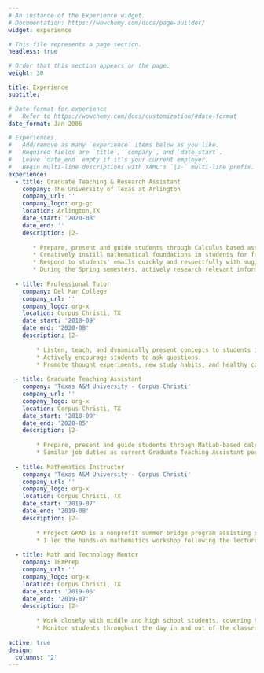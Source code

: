 ```yaml
---
# An instance of the Experience widget.
# Documentation: https://wowchemy.com/docs/page-builder/
widget: experience

# This file represents a page section.
headless: true

# Order that this section appears on the page.
weight: 30

title: Experience
subtitle:

# Date format for experience
#   Refer to https://wowchemy.com/docs/customization/#date-format
date_format: Jan 2006

# Experiences.
#   Add/remove as many `experience` items below as you like.
#   Required fields are `title`, `company`, and `date_start`.
#   Leave `date_end` empty if it's your current employer.
#   Begin multi-line descriptions with YAML's `|2-` multi-line prefix.
experience:
  - title: Graduate Teaching & Research Assistant
    company: The University of Texas at Arlington
    company_url: ''
    company_logo: org-gc
    location: Arlington,TX
    date_start: '2020-08'
    date_end: ''
    description: |2-
    
       * Prepare, present and guide students through Calculus based assignments.
       * Creatively instill mathematical foundations in students for future mathematics and science classes.
       * Respond to students' emails quickly and respectfully with suggestions and actions necessary to complete labs.
       * During the Spring semesters, actively research relevant information pertaining to dissertation topic.
       
  - title: Professional Tutor
    company: Del Mar College
    company_url: ''
    company_logo: org-x
    location: Corpus Christi, TX
    date_start: '2018-09'
    date_end: '2020-08'
    description: |2-
    
        * Listen, teach, and dynamically present concepts to students in Elementary Algebra to Differential Equations, as             well as freshman & sophomore level Engineering and Physics.
        * Actively encourage students to ask questions.
        * Promote thought experiments, new study habits, and healthy communication skills.
      
  - title: Graduate Teaching Assistant
    company: 'Texas A&M University - Corpus Christi'
    company_url: ''
    company_logo: org-x
    location: Corpus Christi, TX
    date_start: '2018-09'
    date_end: '2020-05'
    description: |2-
    
        * Prepare, present and guide students through MatLab-based calculus labs.
        * Similar job duties as current Graduate Teaching Assistant position.  
      
  - title: Mathematics Instructor
    company: 'Texas A&M University - Corpus Christi'
    company_url: ''
    company_logo: org-x
    location: Corpus Christi, TX
    date_start: '2019-07'
    date_end: '2019-08'
    description: |2-
    
        * Project GRAD is a nonprofit summer bridge program assisting students in Mathematics and English. I worked side by           side with another mathematics instructor implementing various styles of hands-on mathematical learning techniques           to propel struggling students to new heights.
        * I led the hands-on mathematics workshop following the lecture, engaging and challenging students to think                   critically and effectively.
       
  - title: Math and Technology Mentor
    company: TEXPrep
    company_url: ''
    company_logo: org-x
    location: Corpus Christi, TX
    date_start: '2019-06'
    date_end: '2019-07'
    description: |2-
    
        * Work closely with middle and high school students, covering topics in logic, physics, modular arithmetic,                   introductory group theory, statistics, engineering and design, as well as technical and professional writing.
        * Monitor students throughout the day in and out of the classroom.   
      
active: true
design:
  columns: '2'
---
```

